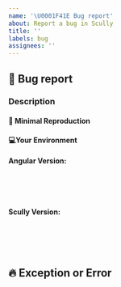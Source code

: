 ```yaml
---
name: '\U0001F41E Bug report'
about: Report a bug in Scully
title: ''
labels: bug
assignees: ''
---
```


## 🐞 Bug report

### Description

#### 🔬 Minimal Reproduction

#### 💻Your Environment

**Angular Version:**

<pre><code>
<!-- run `ng --version` and paste output below -->
<!-- ✍️-->

</code></pre>

**Scully Version:**

<pre><code>
<!-- Check `package.json` and paste output below -->
<!-- ✍️-->

</code></pre>

## 🔥 Exception or Error

<pre><code>
<!-- If the issue is accompanied by an exception or an error, please share it below: -->
<!-- ✍️-->
</code></pre>

